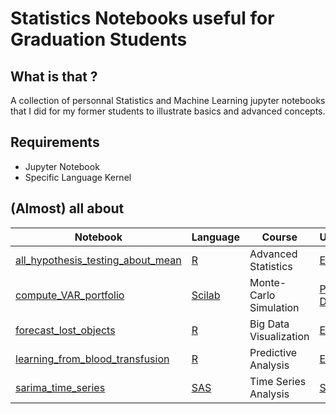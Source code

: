 # Statistics Notebooks useful for Graduation Students

## What is that ?

A collection of personnal Statistics and Machine Learning jupyter notebooks that I did for my former students to illustrate basics and advanced concepts.

## Requirements

* Jupyter Notebook
* Specific Language Kernel

## (Almost) all about 

| Notebook   | Language | Course | University | 
| ------------- | ------------- | ------------- | ------------- |
| [all_hypothesis_testing_about_mean](all_hypothesis_testing_about_mean.ipynb)  | [R](https://github.com/IRkernel/IRkernel)  |  Advanced Statistics  | [EPFL](https://www.epfl.ch) |
| [compute_VAR_portfolio](compute_VAR_portfolio.ipynb)  | [Scilab](https://github.com/Calysto/scilab_kernel)  | Monte-Carlo Simulation | [PSL Dauphine](https://dauphine.psl.eu/) |
| [forecast_lost_objects](forecast_lost_objects.ipynb)  |  [R](https://github.com/IRkernel/IRkernel)   | Big Data Visualization | [EFREI](https://www.efrei.fr/) |
| [learning_from_blood_transfusion](learning_from_blood_transfusion.ipynb)  |  [R](https://github.com/IRkernel/IRkernel)   | Predictive Analysis | [EFREI](https://www.efrei.fr/) |
| [sarima_time_series](sarima_time_series.ipynb)  |  [SAS](https://github.com/sassoftware/sas_kernel)   | Time Series Analysis | [Sorbonne](https://www.pantheonsorbonne.fr/diplomes/master-tide/) |
